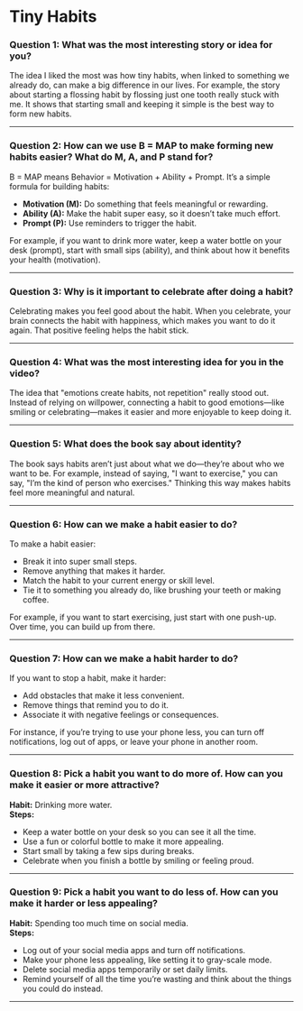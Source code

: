# Tiny Habits

### Question 1: What was the most interesting story or idea for you?

The idea I liked the most was how tiny habits, when linked to something we already do, can make a big difference in our lives. For example, the story about starting a flossing habit by flossing just one tooth really stuck with me. It shows that starting small and keeping it simple is the best way to form new habits.

---

### Question 2: How can we use B = MAP to make forming new habits easier? What do M, A, and P stand for?

B = MAP means Behavior = Motivation + Ability + Prompt. It’s a simple formula for building habits:

- **Motivation (M):** Do something that feels meaningful or rewarding.
- **Ability (A):** Make the habit super easy, so it doesn’t take much effort.
- **Prompt (P):** Use reminders to trigger the habit.

For example, if you want to drink more water, keep a water bottle on your desk (prompt), start with small sips (ability), and think about how it benefits your health (motivation).

---

### Question 3: Why is it important to celebrate after doing a habit?

Celebrating makes you feel good about the habit. When you celebrate, your brain connects the habit with happiness, which makes you want to do it again. That positive feeling helps the habit stick.

---

### Question 4: What was the most interesting idea for you in the video?

The idea that "emotions create habits, not repetition" really stood out. Instead of relying on willpower, connecting a habit to good emotions—like smiling or celebrating—makes it easier and more enjoyable to keep doing it.

---

### Question 5: What does the book say about identity?

The book says habits aren’t just about what we do—they’re about who we want to be. For example, instead of saying, "I want to exercise," you can say, "I’m the kind of person who exercises." Thinking this way makes habits feel more meaningful and natural.

---

### Question 6: How can we make a habit easier to do?

To make a habit easier:

- Break it into super small steps.
- Remove anything that makes it harder.
- Match the habit to your current energy or skill level.
- Tie it to something you already do, like brushing your teeth or making coffee.

For example, if you want to start exercising, just start with one push-up. Over time, you can build up from there.

---

### Question 7: How can we make a habit harder to do?

If you want to stop a habit, make it harder:

- Add obstacles that make it less convenient.
- Remove things that remind you to do it.
- Associate it with negative feelings or consequences.

For instance, if you’re trying to use your phone less, you can turn off notifications, log out of apps, or leave your phone in another room.

---

### Question 8: Pick a habit you want to do more of. How can you make it easier or more attractive?

**Habit:** Drinking more water.  
**Steps:**

- Keep a water bottle on your desk so you can see it all the time.
- Use a fun or colorful bottle to make it more appealing.
- Start small by taking a few sips during breaks.
- Celebrate when you finish a bottle by smiling or feeling proud.

---

### Question 9: Pick a habit you want to do less of. How can you make it harder or less appealing?

**Habit:** Spending too much time on social media.  
**Steps:**

- Log out of your social media apps and turn off notifications.
- Make your phone less appealing, like setting it to gray-scale mode.
- Delete social media apps temporarily or set daily limits.
- Remind yourself of all the time you’re wasting and think about the things you could do instead.

---
